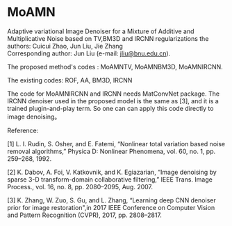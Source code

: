 # MoAMN
Adaptive variational Image Denoiser for a Mixture of Additive and Multiplicative Noise based on TV,BM3D and IRCNN regularizations
the authors: Cuicui Zhao, Jun Liu, Jie Zhang  
Corresponding author: Jun Liu (e-mail: jliu@bnu.edu.cn).

The proposed method's codes : MoAMNTV, MoAMNBM3D, MoAMNIRCNN.

The existing codes: ROF, AA, BM3D, IRCNN

The code for MoAMNIRCNN and IRCNN needs MatConvNet package. The IRCNN denoiser used in the proposed model is the same as [3], and it is a trained plugin-and-play term. So one can can apply this code directly to image denoising。

Reference:

[1] L. I. Rudin, S. Osher, and E. Fatemi, “Nonlinear total variation based noise removal algorithms,” Physica D: Nonlinear Phenomena, vol. 60, no. 1, pp. 259–268, 1992.

[2] K. Dabov, A. Foi, V. Katkovnik, and K. Egiazarian, “Image denoising by sparse 3-D transform-domain collaborative filtering,” IEEE Trans. Image Process., vol. 16, no. 8, pp. 2080–2095, Aug. 2007.

[3] K. Zhang, W. Zuo, S. Gu, and L. Zhang, “Learning deep CNN denoiser prior for image restoration",in 2017 IEEE Conference on Computer Vision and Pattern Recognition (CVPR), 2017, pp. 2808–2817.
